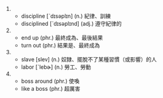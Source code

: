 1.
    * discipline  [ˋdɪsəplɪn]  (n.)  紀律、訓練
    * disciplined  [ˋdɪsəplɪnd]  (adj.)  遵守紀律的
2. 
    * end up  (phr.)  最終成為、最後結果
    * turn out  (phr.)  結果是、最終成為
3.
    * slave  [slev]  (n.)  奴隸、擺脫不了某種習慣（或影響）的人
    * labor  [ˋlebɚ]  (n.)  勞工、勞動
4. 
    * boss around  (phr.)  使喚
    * like a boss  (phr.)  超厲害

